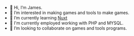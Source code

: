 - 👋 Hi, I’m James.
- 👀 I’m interested in making games and tools to make games.
- 🌱 I’m currently learning [Nuxt](http://nuxt.com)
- 🧨 I'm currently employed working with PHP and MYSQL.
- 💞️ I’m looking to collaborate on games and tools programs.

<!---
jammuth/jammuth is a ✨ special ✨ repository because its `README.md` (this file) appears on your GitHub profile.
You can click the Preview link to take a look at your changes.
--->
